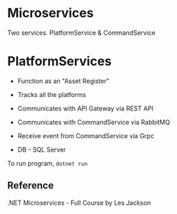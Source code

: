 # Microservices
Two services. PlatformService & CommandService

# PlatformServices
- Function as an "Asset Register"
- Tracks all the platforms
- Communicates with API Gateway via REST API
- Communicates with CommandService via RabbitMQ
- Receive event from CommandService via Grpc 

- DB - SQL Server

To run program, `dotnet run` 

## Reference
.NET Microservices - Full Course by Les Jackson